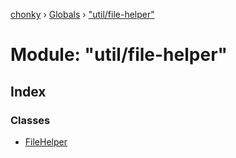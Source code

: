 [chonky](../README.md) › [Globals](../globals.md) › ["util/file-helper"](_util_file_helper_.md)

# Module: "util/file-helper"

## Index

### Classes

* [FileHelper](../classes/_util_file_helper_.filehelper.md)
